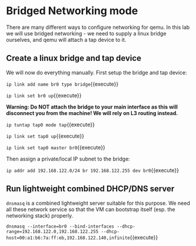 # Bridged Networking mode

There are many different ways to configure networking for qemu. In this lab we will use bridged networking - we need to supply a linux bridge ourselves, and qemu will attach a tap device to it.

## Create a linux bridge and tap device

We will now do everything manually. First setup the bridge and tap device:

`ip link add name br0 type bridge`{{execute}}

`ip link set br0 up`{{execute}}

**Warning: Do NOT attach the bridge to your main interface as this will disconnect you from the machine! We will rely on L3 routing instead.**

`ip tuntap tap0 mode tap`{{execute}}

`ip link set tap0 up`{{execute}}

`ip link set tap0 master br0`{{execute}}

Then assign a private/local IP subnet to the bridge:

`ip addr add 192.168.122.0/24 br 192.168.122.255 dev br0`{{execute}}

## Run lightweight combined DHCP/DNS server

`dnsmasq` is a combined lightweight server suitable for this purpose. We need all these network service so that the VM can bootstrap itself (esp. the networking stack) properly.

`dnsmasq --interface=br0 --bind-interfaces --dhcp-range=192.168.122.0,192.168.122.255 --dhcp-host=00:a1:b6:7a:ff:eb,192.168.122.140,infinite`{{execute}}

